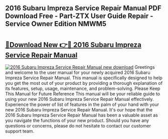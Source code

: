 ## 2016 Subaru Impreza Service Repair Manual PDF Download Free - Part-ZTX User Guide Repair - Service Owner Edition NMWM5

# <h2><a href="http://bc7704.oget.top/?id=2016+Subaru+Impreza+Service+Repair+Manual">🔗Download New 👉🔴 2016 Subaru Impreza Service Repair Manual</a></h2>

[![2016 Subaru Impreza Service Repair Manual new download](https://i.imgur.com/5g1atiW.png)](http://bc7704.oget.top/?id=2016+Subaru+Impreza+Service+Repair+Manual)
Greetings and welcome to the user manual for your newly acquired 2016 Subaru Impreza Service Repair Manual. This manual is specifically designed to help you get the most out of your product by providing a thorough explanation of its features, setup, usage, maintenance, and problem-solving. Please Keep This Manual for Future Reference This manual will be your reliable guide to using your new 2016 Subaru Impreza Service Repair Manual effectively. Experience the power of list of features in the palm of your hand with your new 2016 Subaru Impreza Service Repair Manual. It's our hope that the 2016 Subaru Impreza Service Repair Manual has been a valuable asset as you navigate the functions of your new product. Should you have any questions or concerns, please do not hesitate to contact our customer support team.
